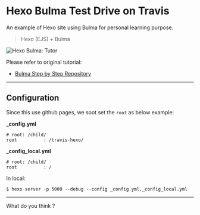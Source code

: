 # Hexo Bulma Test Drive on Travis

An example of Hexo site using Bulma
for personal learning purpose.

> Hexo (EJS) + Bulma

![Hexo Bulma: Tutor][hexo-bulma-preview]

Please refer to original tutorial:

* [Bulma Step by Step Repository][tutorial-bulma]

-- -- --

## Configuration

Since this use github pages, we soot set the `root` as below example:

**_config.yml**

```
# root: /child/
root          : /travis-hexo/
```

**_config_local.yml**

```
# root: /child/
root          : /
```

In local:

```
$ hexo server -p 5000 --debug --config _config.yml,_config_local.yml
```

-- -- --

What do you think ?

[tutorial-bulma]:    https://gitlab.com/epsi-rns/tutor-html-bulma/
[hexo-bulma-preview]:   https://gitlab.com/epsi-rns/tutor-hexo-bulma/raw/master/preview/hexo-bulma-preview.png
